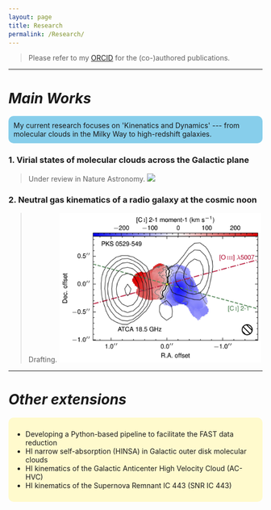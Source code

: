 ```yaml
---
layout: page
title: Research 
permalink: /Research/
---
```


> Please refer to my [ORCID](https://orcid.org/0000-0002-2231-8381) for the (co-)authored publications.

---

# *Main Works*

<div style="background-color: skyblue; padding: 10px; border-radius: 10px;">
My current research focuses on 'Kinenatics and Dynamics' --- from molecular clouds in the Milky Way to high-redshift galaxies.
</div>

### 1. Virial states of molecular clouds across the Galactic plane
> Under review in Nature Astronomy.
> <img   src="/fig/research/GMPMC/sample_distribution.png"   width="300" height="auto"/>

### 2. Neutral gas kinematics of a radio galaxy at the cosmic noon
> Drafting.
> <img   src="/fig/research/PKS_0529-549/CImom1_ALMAposter.jpg"   width="400" height="auto"/>

---

# *Other extensions*

<div style="background-color: lemonchiffon; padding: 10px; border-radius: 10px;">
    <ul>
        <li> Developing a Python-based pipeline to facilitate the FAST data reduction </li>
        <li> HI narrow self-absorption (HINSA) in Galactic outer disk molecular clouds </li>
        <li> HI kinematics of the Galactic Anticenter High Velocity Cloud (AC-HVC)</li>
        <li> HI kinematics of the Supernova Remnant IC 443 (SNR IC 443) </li>
    </ul>
</div>
